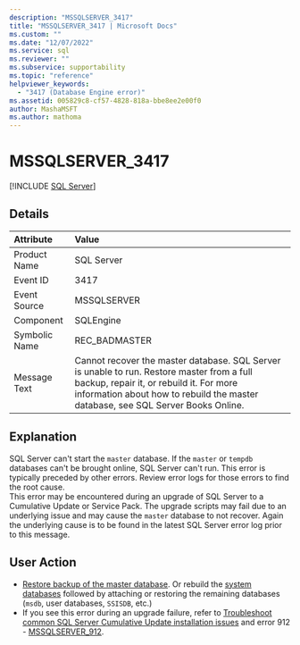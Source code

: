 ```yaml
---
description: "MSSQLSERVER_3417"
title: "MSSQLSERVER_3417 | Microsoft Docs"
ms.custom: ""
ms.date: "12/07/2022"
ms.service: sql
ms.reviewer: ""
ms.subservice: supportability
ms.topic: "reference"
helpviewer_keywords: 
  - "3417 (Database Engine error)"
ms.assetid: 005829c8-cf57-4828-818a-bbe8ee2e00f0
author: MashaMSFT
ms.author: mathoma
---
```

# MSSQLSERVER_3417
 [!INCLUDE [SQL Server](../../includes/applies-to-version/sqlserver.md)]
  
## Details  
  
| Attribute | Value |  
| :-------- | :---- |  
|Product Name|SQL Server|  
|Event ID|3417|  
|Event Source|MSSQLSERVER|  
|Component|SQLEngine|  
|Symbolic Name|REC_BADMASTER|  
|Message Text|Cannot recover the master database. SQL Server is unable to run. Restore master from a full backup, repair it, or rebuild it. For more information about how to rebuild the master database, see SQL Server Books Online.|  
  
## Explanation  
SQL Server can't start the `master` database. If the `master` or `tempdb` databases can't be brought online, SQL Server can't run. This error is typically preceded by other errors. Review error logs for those errors to find the root cause.  
This error may be encountered during an upgrade of SQL Server to a Cumulative Update or Service Pack. The upgrade scripts may fail due to an underlying issue and may cause the `master` database to not recover. Again the underlying cause is to be found in the latest SQL Server error log prior to this message.

## User Action  
- [Restore backup of the master database](../backup-restore/restore-the-master-database-transact-sql.md). Or rebuild the [system databases](../databases/rebuild-system-databases.md#rebuild-system-databases-for-an-instance-of-sql-server) followed by attaching or restoring the remaining databases (`msdb`, user databases, `SSISDB`, etc.)
- If you see this error during an upgrade failure, refer to [Troubleshoot common SQL Server Cumulative Update installation issues](/troubleshoot/sql/install/sqlserver-patching-issues) and error 912 - [MSSQLSERVER_912](mssqlserver-912-database-engine-error.md).
